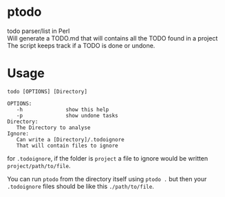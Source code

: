 # ptodo
todo parser/list in Perl  
Will generate a TODO.md that will contains all the TODO found in a project  
The script keeps track if a TODO is done or undone.
# Usage
```
todo [OPTIONS] [Directory]

OPTIONS:
   -h              show this help
   -p              show undone tasks
Directory:
   The Directory to analyse
Ignore:
   Can write a [Directory]/.todoignore
   That will contain files to ignore
```
for `.todoignore`, if the folder is `project` a file to ignore would be written `project/path/to/file`.  

You can run `ptodo` from the directory itself using `ptodo .`
but then your `.todoignore` files should be like this `./path/to/file`.
